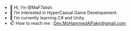 - 👋 Hi, I’m @MaF7alish.
- 👀 I’m interested in HyperCasual Game Developement.
- 🌱 I’m currently learning C# and Unity.
- 📫 How to reach me : Dev.MoHammedAlFakir@gmail.com

<!---
MaF7alish/MaF7alish is a ✨ special ✨ repository because its `README.md` (this file) appears on your GitHub profile.
You can click the Preview link to take a look at your changes.
--->
